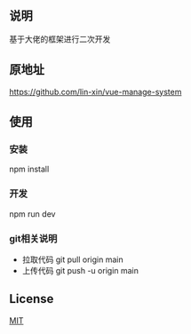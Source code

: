 ## 说明
基于大佬的框架进行二次开发
## 原地址
https://github.com/lin-xin/vue-manage-system

## 使用
### 安装
npm install
### 开发
npm run dev

### git相关说明
- 拉取代码  git pull origin main
- 上传代码  git push -u origin main

## License
 [MIT](https://github.com/spongebody/manage-demo/blob/master/LICENSE) 

